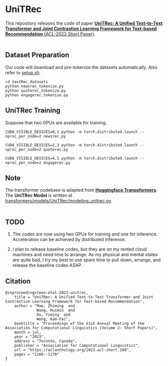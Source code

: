 # UniTRec
This repository releases the code of paper [**UniTRec: A Unified Text-to-Text Transformer and Joint Contrastive Learning Framework for Text-based Recommendation** (ACL-2023 Short Paper)](https://aclanthology.org/2023.acl-short.100.pdf).
<br/><br/>


## Dataset Preparation
Our code will download and pre-tokenize the datasets automatically. Also refer to [setup.sh](https://github.com/Veason-silverbullet/UniTRec/blob/master/setup.sh).
<pre><code>cd textRec_datasets
python newsrec_tokenize.py
python quoterec_tokenize.py
python engagerec_tokenize.py</code></pre>


## UniTRec Training
Suppose that two GPUs are available for training.
<pre><code>CUDA_VISIBLE_DEVICES=0,1 python -m torch.distributed.launch --nproc_per_node=2 newsrec.py</code></pre>
<pre><code>CUDA_VISIBLE_DEVICES=2,3 python -m torch.distributed.launch --nproc_per_node=2 quoterec.py</code></pre>
<pre><code>CUDA_VISIBLE_DEVICES=4,5 python -m torch.distributed.launch --nproc_per_node=2 engagerec.py</code></pre>


## Note
The transformer codebase is adapted from [**Huggingface Transoformers**](https://github.com/huggingface/transformers). The **UniTRec Model** is written at [transformers/models/UniTRec/modeling_unitrec.py](https://github.com/Veason-silverbullet/UniTRec/blob/master/transformers/models/UniTRec/modeling_unitrec.py).
<br/><br/>


## TODO
1. The codes are now using two GPUs for training and one for inference. Acceleration can be achieved by distributed inference.

2. I plan to release baseline codes, but they are on my rented cloud machines and need time to arrange. As my physical and mental states are quite bad, I try my best to use spare time to pull down, arrange, and release the baseline codes ASAP.


## Citation
```
@inproceedings{mao-etal-2023-unitrec,
    title = "UniTRec: A Unified Text-to-Text Transformer and Joint Contrastive Learning Framework for Text-based Recommendation",
    author = "Mao, Zhiming  and
              Wang, Huimin  and
              Du, Yiming  and
              Wong, Kam-Fai",
    booktitle = "Proceedings of the 61st Annual Meeting of the Association for Computational Linguistics (Volume 2: Short Papers)",
    month = jul,
    year = "2023",
    address = "Toronto, Canada",
    publisher = "Association for Computational Linguistics",
    url = "https://aclanthology.org/2023.acl-short.100",
    pages = "1160--1170"
}
```
